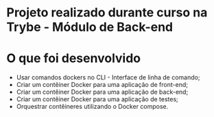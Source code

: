 # Projeto realizado durante curso na Trybe - Módulo de Back-end

# O que foi desenvolvido
  * Usar comandos dockers no CLI - Interface de linha de comando;
  * Criar um contêiner Docker para uma aplicação de front-end;
  * Criar um contêiner Docker para uma aplicação de back-end;
  * Criar um contêiner Docker para uma aplicação de testes;
  * Orquestrar contêineres utilizando o Docker compose.

